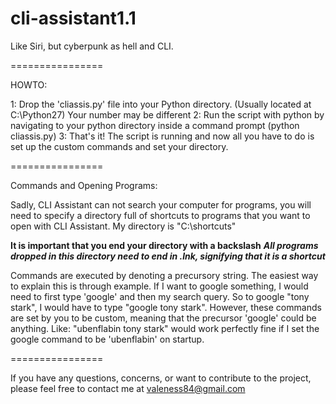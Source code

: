 cli-assistant1.1
================

Like Siri, but cyberpunk as hell and CLI.

================

HOWTO:

1: Drop the 'cliassis.py' file into your Python directory. (Usually located at C:\Python27) Your number may be different
2: Run the script with python by navigating to your python directory inside a command prompt (python cliassis.py)
3: That's it! The script is running and now all you have to do is set up the custom commands and set your directory.

================

Commands and Opening Programs:

Sadly, CLI Assistant can not search your computer for programs, you will need to specify a directory full of shortcuts
to programs that you want to open with CLI Assistant. My directory is "C:\\shortcuts\"

**It is important that you end your directory with a backslash**
***All programs dropped in this directory need to end in .lnk, signifying that it is a shortcut***

Commands are executed by denoting a precursory string. The easiest way to explain this is through example.
If I want to google something, I would need to first type 'google' and then my search query. So to google "tony stark",
I would have to type "google tony stark". However, these commands are set by you to be custom, meaning that the precursor 
'google' could be anything. Like: "ubenflabin tony stark" would work perfectly fine if I set the google command to be 
'ubenflabin' on startup. 

================

If you have any questions, concerns, or want to contribute to the project, please feel free to contact me at 
valeness84@gmail.com
